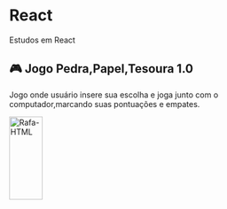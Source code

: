 # React
Estudos em React

## 🎮 Jogo Pedra,Papel,Tesoura 1.0
Jogo onde usuário insere sua escolha e joga junto com o computador,marcando suas pontuações e empates.

  <img align="center" alt="Rafa-HTML" height="150" width="60" src="https://media.discordapp.net/attachments/1022605277469626472/1101254814899388516/jogo.gif?width=274&height=491">
